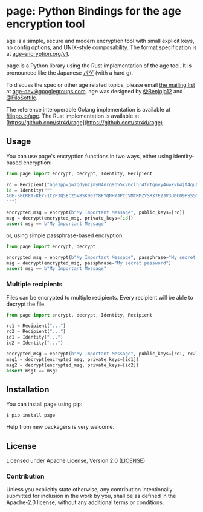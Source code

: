 # page: Python Bindings for the age encryption tool

age is a simple, secure and modern encryption tool with small explicit keys, no
config options, and UNIX-style composability. The format specification is at
[age-encryption.org/v1](https://age-encryption.org/v1).

page is a Python library using the Rust implementation of the age tool. It is pronounced like the Japanese
[パゲ](https://translate.google.com/#view=home&op=translate&sl=ja&tl=en&text=%E3%83%91%E3%82%B2)
(with a hard g).

To discuss the spec or other age related topics, please email
[the mailing list](https://groups.google.com/d/forum/age-dev) at
age-dev@googlegroups.com. age was designed by
[@Benjojo12](https://twitter.com/Benjojo12) and
[@FiloSottile](https://twitter.com/FiloSottile).

The reference interoperable Golang implementation is available at
[filippo.io/age](https://filippo.io/age).
The Rust implementation is available at
[https://github.com/str4d/rage](https://github.com/str4d/rage)

## Usage

You can use page's encryption functions in two ways,
either using identity-based encryption:
```python
from page import encrypt, decrypt, Identity, Recipient

rc = Recipient("age1ppvqwzgdynzjmy04drg9h55xv0clhr4frtgnvy4uwkvk4jf4gu0sf63nar")
id = Identity("""
AGE-SECRET-KEY-1CZP3Q5EC25V8SK003Y8FYQNH7JPCCVMCRMZYSRX7E2JV3U0C09PSS5MEGZ
""")

encrypted_msg = encrypt(b"My Important Message", public_keys=[rc])
msg = decrypt(encrypted_msg, private_keys=[id])
assert msg == b"My Important Message"
```
or, using simple passphrase-based encryption:
```python
from page import encrypt, decrypt

encrypted_msg = encrypt(b"My Important Message", passphrase="My secret password")
msg = decrypt(encrypted_msg, passphrase="My secret password")
assert msg == b"My Important Message"
```

### Multiple recipients

Files can be encrypted to multiple recipients.
Every recipient will be able to decrypt the file.

```python
from page import encrypt, decrypt, Identity, Recipient

rc1 = Recipient("...")
rc2 = Recipient("...")
id1 = Identity("...")
id2 = Identity("...")

encrypted_msg = encrypt(b"My Important Message", public_keys=[rc1, rc2])
msg1 = decrypt(encrypted_msg, private_keys=[id1])
msg2 = decrypt(encrypted_msg, private_keys=[id2])
assert msg1 == msg2
```

## Installation

You can install page using pip:
```bash
$ pip install page
```

Help from new packagers is very welcome.

## License

Licensed under Apache License, Version 2.0 ([LICENSE](LICENSE))

### Contribution

Unless you explicitly state otherwise, any contribution intentionally
submitted for inclusion in the work by you, shall be as defined in the
Apache-2.0 license, without any additional terms or conditions.
